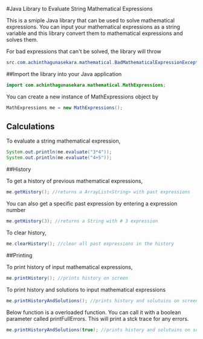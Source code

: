 #Java Library to Evaluate String Mathematical Expressions

This is a smiple Java library that can be used to solve mathematical expressions. You can input your mathematical expressions as a string variable and this library convert them to mathematical expressions and solves them.

For bad expressions that can't be solved, the library will throw

```java
src.com.achinthagunasekara.mathematical.BadMathematicalExpressionException
```

##Import the library into your Java application

```Java
import com.achinthagunasekara.mathematical.MathExpressions;
```

You can create a new instance of MathExpressions object by

```java
MathExpressions me = new MathExpressions();
```

## Calculations

To evaluate a string mathematical expression,

```java
System.out.println(me.evaluate("3*4"));
System.out.println(me.evaluate("4+5"));
```

##History

To get a history of previous mathematical expressions,

```java
me.getHistory(); //returns a ArrayList<String> with past expressions
```

You can also get a specific past expression by entering a expression number

```java
me.getHistory(3); //returns a String with # 3 expression
```

To clear history,

```java
me.clearHistory(); //clear all past expressions in the history
```

##Printing

To print history of input mathematical expressions,

```java
me.printHistory(); //prints history on screen
```

To print history and solutions to input mathematical expressions

```java
me.printHistoryAndSolutions(); //prints history and solutuins on screen
```

Below function is a overloaded function. You can call it with a boolean parameter called printFullErrors. This will print a stck trace for any errors.

```java
me.printHistoryAndSolutions(true); //prints history and solutuins on screen with full details of any errors.
```
